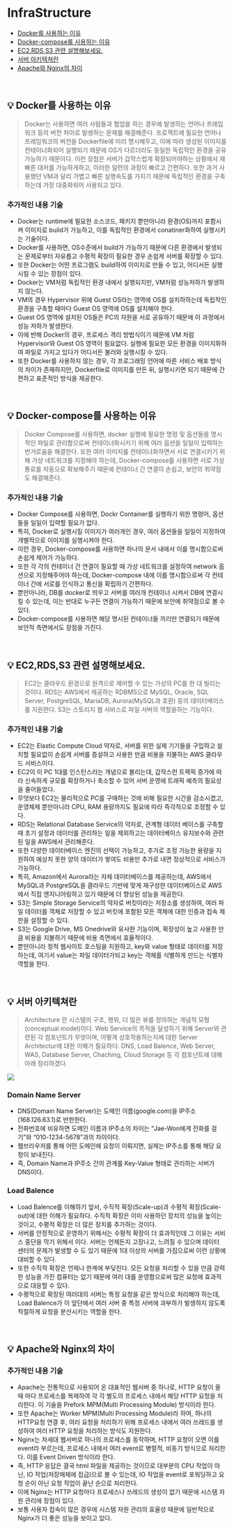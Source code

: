 # InfraStructure

- [Docker를 사용하는 이유](#%EF%B8%8F-docker를-사용하는-이유)
- [Docker-compose를 사용하는 이유](#%EF%B8%8F-docker-compose를-사용하는-이유)
- [EC2,RDS,S3 관련 설명해보세요.](#%EF%B8%8F-ec2,rdS,s3-관련-설명해보세요)
- [서버 아키텍쳐란](#%EF%B8%8F-서버-아키텍쳐란)
- [Apache와 Nginx의 차이](#%EF%B8%8F-apache와-nginx의-차이)
 
<br>

## 💡️ Docker를 사용하는 이유
> Docker는 사용하면 여러 사람들과 협업을 하는 경우에 발생하는 언어나 프레임워크 등의 버전 차이로 발생하는 문제를 해결해준다. 프로젝트에 필요한 언어나 프레임워크의 버전을 Dockerfile에 미리 명시해두고, 이에 따라 생성된 이미지를 컨테이너화되어 실행되기 때문에 OS가 다르더라도 동일한 독립적인 환경을 공유 가능하기 때문이다. 이런 장점은 서버가 갑작스럽게 확장되어야하는 상황에서 재빠른 대처를 가능하게하고, 이러한 일련의 과정이 빠르고 간편하다. 또한 과거 사용했던 VM과 달리 가볍고 빠른 실행속도를 가지기 때문에 독립적인 환경을 구축하는데 가장 대중화되어 사용되고 있다.


### 추가적인 내용 기술
- Docker는 runtime에 필요한 소스코드, 패키지 뿐만아니라 환경(OS)까지 포함시켜 이미지로 build가 가능하고, 이를 독립적인 환경에서 conatiner화하여 실행시키는 기술이다.
- Docker를 사용하면, OS수준에서 build가 가능하기 때문에 다른 환경에서 발생되는 문제로부터 자유롭고 수평적 확장이 필요한 경우 손쉽게 서버를 확장할 수 있다.
- 또한 Docker는 어떤 프로그램도 build하여 이미지로 만들 수 있고, 어디서든 실행시킬 수 있는 장점이 있다.
- Docker는 VM처럼 독립적인 환경 내에서 실행되지만, VM처럼 성능저하가 발생하지 않는다.
- VM의 경우 Hypervisor 위에 Guest OS라는 영역에 OS를 설치하하는데 독립적인 환경을 구축할 때마다 Guest OS 영역에 OS를 설치해야 한다.
- Guest OS 영역에 설치된 OS들은 PC의 자원을 서로 공유하기 때문에 이 과정에서 성능 저하가 발생한다.
- 이에 반해 Docker의 경우, 프로세스 격리 방법식이기 때문에 VM 처럼 Hypervisor와 Guest OS 영역이 필요없다. 실행에 필요한 모든 환경을 이미지화하여 파일로 가지고 있다가 어디서든 불러와 실행시킬 수 있다.
- 또한 Docker를 사용하지 않는 경우, 각 프로그래밍 언어에 따른 서비스 배포 방식의 차이가 존재하지만, Dockerfile로 이미지를 만든 뒤, 실행시키면 되기 때문에 간편하고 표준적인 방식을 제공한다.


<br>

## 💡️ Docker-compose를 사용하는 이유
> Docker Compose를 사용하면, docker 실행에 필요한 명령 및 옵션들을 명시적인 파일로 관리함으로써 컨테이너화시키기 위해 여러 옵션을 일일이 입력하는 번거로움을 해결한다. 또한 여러 이미지를 컨테이너화하면서 서로 연결시키기 위해 가상 네트워크를 지정해야 하는데, Docker-compose를 사용하면 서로 가상 통로를 자동으로 확보해주기 때문에 컨테이너 간 연결이 손쉽고, 보안의 취약점도 해결해준다.


### 추가적인 내용 기술
- Docker Compose를 사용하면, Dockr Container를 실행하기 위한 명령어, 옵션들을 일일이 입력할 필요가 없다.
- 특히, Docker로 실행시킬 이미지가 여러개인 경우, 여러 옵션들을 일일이 지정하여 개별적으로 이미지를 실행시켜야 한다.
- 이런 경우, Docker-compose를 사용하면 하나의 문서 내에서 이를 명시함으로써 손쉽게 제어가 가능하다.
- 또한 각 각의 컨테이너 간 연결이 필요할 때 가상 네트워크를 설정하여 network 옵션으로 지정해주어야 하는데, Docker-compose 내에 이를 명시함으로써 각 컨테이너 간에 서로를 인식하고 통신을 확립하기 간편하다.
- 뿐만아니라, DB를 docker로 띄우고 서버를 여러개 컨테이너 시켜서 DB에 연결시킬 수 있는데, 이는 반대로 누구든 연결이 가능하기 때문에 보안에 취약점으로 볼 수 있다.
- Docker-compose를 사용하면 해당 명시된 컨테이너들 끼리만 연결되기 때문에 보안적 측면에서도 장점을 가진다.

<br>

## 💡️ EC2,RDS,S3 관련 설명해보세요.
> EC2는 클라우드 환경으로 원격으로 제어할 수 있는 가상의 PC를 한 대 빌리는 것이다. RDS는 AWS에서 제공하는 RDBMS으로 MySQL, Oracle, SQL Server, PostgreSQL, MariaDB, Aurora(MySQL과 호환) 등의 데이터베이스를 지원한다. S3는 스토리지 웹 서비스로 파일 서버의 역할을하는 기능이다. 

### 추가적인 내용 기술
- EC2는 Elastic Compute Cloud 약자로, 서버를 위한 실제 기기들을 구입하고 설치할 필요없이 손쉽게 서버를 증설하고 사용한 만큼 비용을 지불하는 AWS 클라우드 서비스이다.
- EC2이 이 PC 1대를 인스턴스라는 개념으로 불리는데, 갑작스런 트랙픽 증가에 따라 신속하게 규모를 확장하거나 축소할 수 있어 서버 운영에 트래픽 예측의 필요성을 줄어들었다.
- 무엇보다 EC2는 물리적으로 PC를 구매하는 것에 비해 필요한 시간을 감소시켰고, 운영체제 뿐만아니라 CPU, RAM 용량까지도 필요에 따라 즉각적으로 조정할 수 있다.
- RDS는 Relational Database Service의 약자로, 관계형 데이터 베이스를 구축할 때 초기 설정과 데이터를 관리하는 일을 제외하고는 데이터베이스 유지보수와 관련된 일을 AWS에서 관리해준다.
- 또한 다양한 데이터베이스 엔진의 선택이 가능하고, 추가로 조정 가능한 용량을 지원하여 예상치 못한 양의 데이터가 쌓여도 비용만 추가로 내면 정상적으로 서비스가 가능하다.
- 특히, Amazon에서 Aurora라는 자체 데이터베이스를 제공하는데, AWS에서 MySQL과 PostgreSQL을 클라우드 기반에 맞게 재구성한 데이터베이스로 AWS에서 직접 엔지니어링하고 있기 때문에 더 향상된 성능을 제공한다.
- S3는 Simple Storage Service의 약자로 버킷이라는 저장소를 생성하여, 여러 파일 데이터를 객체로 저장할 수 있고 버킷에 포함된 모든 객체에 대한 인증과 접속 제한을 설정할 수 있다.
- S3는 Google Drive, MS Onedrive와 유사한 기능이며, 확장성이 높고 사용한 만큼 비용을 지불하기 때문에 비용 측면에서 효율적이다.
- 뿐만아니라 정적 웹사이트 호스팅을 지원하고, key와 value 형태로 데이터를 저장하는데, 여기서 value는 파일 데이터가되고 key는 객체를 식별하게 만드는 식별자 역할을 한다.

<br>

## 💡️ 서버 아키텍쳐란
>  Architecture 란 시스템의 구조, 행위, 더 많은 뷰를 정의하는 개념적 모형(conceptual model)이다. Web Service의 목적을 달성하기 위해 Server와 관련된 각 컴포넌트가 무엇이며, 어떻게 상호작용하는지에 대한 Server Architectur에 대한 이해가 필요하다. DNS, Load Balence, Web Server, WAS, Database Server, Chaching, Cloud Storage 등 각 컴포넌트에 대해 아래 정리하겠다.

![](https://velog.velcdn.com/images/jewon119/post/c8e29349-2e4d-4131-a773-f22688c47a4c/image.png)


### Domain Name Server
- DNS(Domain Name Server)는 도메인 이름(google.com)을 IP주소(168.126.63.1)로 반한한다.
- 전화번호에 비유하면 도메인 이름과 IP주소의 차이는 “Jae-Won에게 전화를 걸기”와 “010-1234-5678”과의 차이이다.
- 웹브라우저를 통해 어떤 도메인에 요청이 이뤄지면, 실제는 IP주소를 통해 해당 요청이 보내진다.
- 즉, Domain Name과 IP주소 간의 관계를 Key-Value 형태로 관리하는 서버가 DNS이다.

### Load Balence
- Load Balence를 이해하기 앞서, 수직적 확장(Scale-up)과 수평적 확장(Scale-out)에 대한 이해가 필요하다. 수직적 확장은 이미 사용하던 장치의 성능을 높이는 것이고, 수평적 확장은 더 많은 장치를 추가하는 것이다.
- 서버를 안정적으로 운영하기 위해서는 수평적 확장이 더 효과적인데 그 이유는 서비스 중단을 막기 위해서 이다. 서버는 언제든지 고장나고, 느려질 수 있으며 데이터 센터의 문제가 발생할 수 도 있기 때문에 1대 이상의 서버를 가짐으로써 이런 상황에 대비할 수 있다.
- 또한 수직적 확장은 언제나 한계에 부딪친다. 모든 요청을 처리할 수 있을 만큼 강력한 성능을 가진 컴퓨터는 없기 때문에 여러 대를 운영함으로써 많은 요청에 효과적으로 대응할 수 있다.
- 수평적으로 확장된 여러대의 서버는 특정 요청을 같은 방식으로 처리해야 하는데, Load Balence가 이 앞단에서 여러 서버 중 특정 서버에 과부하가 발생하지 않도록 적절하게 요청을 분산시키는 역할을 한다.

<br>

## 💡️ Apache와 Nginx의 차이

### 추가적인 내용 기술
- Apache는 전통적으로 사용되어 온 대표적인 웹서버 중 하나로, HTTP 요청이 올 때 마다 프로세스를 복제하여 각 각 별도의 프로세스 내에서 해당 HTTP 요청을 처리한다. 이 기술을 Prefork MPM(Multi Processing Module) 방식이라 한다.
- 또한 Apache는 Worker MPM(Multi Processing Module)라 하여, 하나의 HTTP요청 연결 후, 여러 요청을 처리하기 위해 프로세스 내에서 여러 쓰레드를 생성하여 여러 HTTP 요청을 처리하는 방식도 지원한다.
- Nginx는 차세대 웹서버로 하나의 프로세스를 동작하며, HTTP 요청이 오면 이를 event라 부르는데, 프로세스 내에서 여러 event로 병렬적, 비동기 방식으로 처리한다. 이를 Event Driven 방식이라 한다.
- 즉, HTTP 응답은 결국 html 파일을 제공하는 것이므로 대부분의 CPU 작업이 아닌, IO 작업(저장매체에 접급)으로 볼 수 있는데, IO 작업을 event로 포워딩하고 요청 순이 아닌 요청 작업이 끝난 순으로 처리한다.
- 이에 Nginx는 HTTP 요청마다 프로세스나 쓰레드의 생성이 없기 때문에 시스템 자원 관리에 장점이 있다.
- 보통 사용자 접속이 많은 경우에 시스템 자원 관리의 효율성 때문에 일반적으로 Nginx가 더 좋은 성능을 보이고 있다. 



<br>